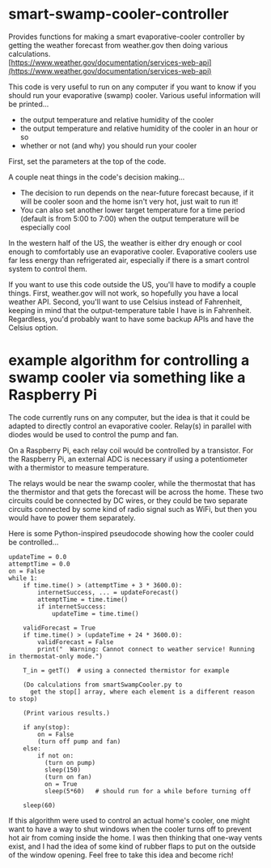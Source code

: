 # smart-swamp-cooler-controller
Provides functions for making a smart evaporative-cooler controller by getting the weather forecast from weather.gov then doing various calculations.  
[https://www.weather.gov/documentation/services-web-api](https://www.weather.gov/documentation/services-web-api)

This code is very useful to run on any computer if you want to know if you should run your evaporative (swamp) cooler. Various useful information will be printed...
 - the output temperature and relative humidity of the cooler
 - the output temperature and relative humidity of the cooler in an hour or so
 - whether or not (and why) you should run your cooler

First, set the parameters at the top of the code.

A couple neat things in the code's decision making...
 - The decision to run depends on the near-future forecast because, if it will be cooler soon and the home isn't very hot, just wait to run it!
 - You can also set another lower target temperature for a time period (default is from 5:00 to 7:00) when the output temperature will be especially cool

In the western half of the US, the weather is either dry enough or cool enough to comfortably use an evaporative cooler. Evaporative coolers use far less energy than refrigerated air, especially if there is a smart control system to control them.

If you want to use this code outside the US, you'll have to modify a couple things. First, weather.gov will not work, so hopefully you have a local weather API. Second, you'll want to use Celsius instead of Fahrenheit, keeping in mind that the output-temperature table I have is in Fahrenheit. Regardless, you'd probably want to have some backup APIs and have the Celsius option.


# example algorithm for controlling a swamp cooler via something like a Raspberry Pi
The code currently runs on any computer, but the idea is that it could be adapted to directly control an evaporative cooler. Relay(s) in parallel with diodes would be used to control the pump and fan.

On a Raspberry Pi, each relay coil would be controlled by a transistor. For the Raspberry Pi, an external ADC is necessary if using a potentiometer with a thermistor to measure temperature.

The relays would be near the swamp cooler, while the thermostat that has the thermistor and that gets the forecast will be across the home. These two circuits could be connected by DC wires, or they could be two separate circuits connected by some kind of radio signal such as WiFi, but then you would have to power them separately.

Here is some Python-inspired pseudocode showing how the cooler could be controlled...
```
updateTime = 0.0
attemptTime = 0.0
on = False
while 1:
    if time.time() > (attemptTime + 3 * 3600.0):
        internetSuccess, ... = updateForecast()
        attemptTime = time.time()
        if internetSuccess:
            updateTime = time.time()

    validForecast = True
    if time.time() > (updateTime + 24 * 3600.0):
        validForecast = False
        print("  Warning: Cannot connect to weather service! Running in thermostat-only mode.")

    T_in = getT()  # using a connected thermistor for example

    (Do calculations from smartSwampCooler.py to
      get the stop[] array, where each element is a different reason to stop)

    (Print various results.)

    if any(stop):
        on = False
        (turn off pump and fan)
    else:
        if not on:
          (turn on pump)
          sleep(150)
          (turn on fan)
          on = True
          sleep(5*60)   # should run for a while before turning off

    sleep(60)
```

If this algorithm were used to control an actual home's cooler, one might want to have a way to shut windows when the cooler turns off to prevent hot air from coming inside the home. I was then thinking that one-way vents exist, and I had the idea of some kind of rubber flaps to put on the outside of the window opening. Feel free to take this idea and become rich!
